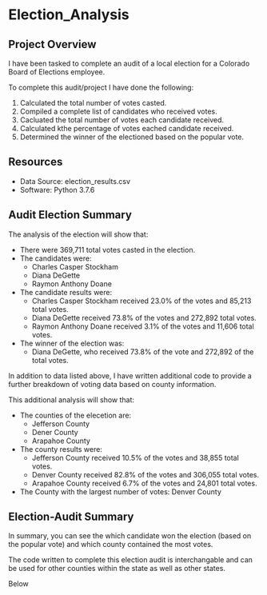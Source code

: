 # Election_Analysis

## Project Overview
I have been tasked to complete an audit of a local election for a Colorado Board of Elections employee.

To complete this audit/project I have done the following:
1. Calculated the total number of votes casted.
2. Compiled a complete list of candidates who received votes.
3. Cacluated the total number of votes each candidate received.
4. Calculated kthe percentage of votes eached candidate received.
5. Determined the winner of the electioned based on the popular vote.

## Resources
- Data Source: election_results.csv
- Software: Python 3.7.6

## Audit Election Summary
The analysis of the election will show that:
- There were 369,711 total votes casted in the election.
- The candidates were:
  - Charles Casper Stockham
  - Diana DeGette
  - Raymon Anthony Doane
- The candidate results were:
  - Charles Casper Stockham received 23.0% of the votes and 85,213 total votes.
  - Diana DeGette received 73.8% of the votes and 272,892 total votes.
  - Raymon Anthony Doane received 3.1% of the votes and 11,606 total votes.
- The winner of the election was:
  - Diana DeGette, who received 73.8% of the vote and 272,892 of the total votes.

In addition to data listed above, I have written additional code to provide a further breakdown of voting data based on county information.

This additional analysis will show that:
- The counties of the elecetion are:
  - Jefferson County
  - Dener County
  - Arapahoe County
- The county results were:
  - Jefferson County received 10.5% of the votes and 38,855 total votes.
  - Denver County received 82.8% of the votes and 306,055 total votes.
  - Arapahoe County received 6.7% of the votes and 24,801 total votes.
- The County with the largest number of votes: Denver County

## Election-Audit Summary

In summary, you can see the which candidate won the election (based on the popular vote) and which county contained the most votes.

The code written to complete this election audit is interchangable and can be used for other counties within the state as well as other states. 

Below

